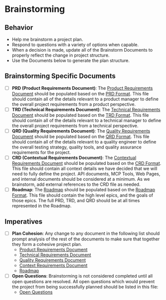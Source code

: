 # Brainstorming

## Behavior

- Help me brainstorm a project plan.
- Respond to questions with a variety of options when capable.
- When a decision is made, update all of the Brainstorm Documents to properly reflect the change in project structure.
- Use the Documents below to generate the plan structure.

## Brainstorming Specific Documents

- [ ] **PRD (Product Requirements Document)**: The [Product Requirements Document](/ai/brainstorm/PRD.md) should be populated based on the [PRD Format](/ai/tools/formats/PRD.md). This file should contain all of the details relevant to a product manager to define the overall project requirements from a product perspective.
- [ ] **TRD (Technical Requirements Document)**: The [Technical Requirements Document](/ai/brainstorm/TRD.md) should be populated based on the [TRD Format](ai/tools/formats/TRD.md). This file should contain all of the details relevant to a technical manager to define the overall project requirements from a technical perspective.
- [ ] **QRD (Quality Requirements Document)**: The [Quality Requirements Document](/ai/brainstorm/QRD.md) should be populated based on the [QRD Format](/ai/tools/formats/QRD.md). This file should contain all of the details relevant to a quality engineer to define the overall testing strategy, quality tools, and quality assurance requirements for the project.
- [ ] **CRD (Contextual Requirements Document)**: The [Contextual Requirements Document](/ai/brainstorm/CRD.md) should be populated based on the [CRD Format](ai/tools/formats/CRD.md). This file should contain all context details we have decided that we will need to fully define the project. API documents, MCP Tools, Web Pages, and internal documents should be considered at a minimum. As we brainstorm, add external references to the CRD file as needed.
- [ ] **Roadmap**: The [Roadmap](/ai/brainstorm/Roadmap.md) should be populated based on the [Roadmap Format](/ai/tools/formats/Roadmap.md). This file should contain the high level epics, and the goals of those epics. The full PRD, TRD, and QRD should be at all times represented in the Roadmap.

## Imperatives

- [ ] **Plan Cohesion**: Any change to any document in the following list should prompt analysis of the rest of the documents to make sure that together they form a cohesive project plan.
    - [Product Requirements Document](/ai/brainstorm/PRD.md)
    - [Technical Requirements Document](/ai/brainstorm/TRD.md)
    - [Quality Requirements Document](/ai/brainstorm/QRD.md)
    - [Context Requirements Document](/ai/brainstorm/CRD.md)
    - [Roadmap](/ai/brainstorm/Roadmap.md)
- [ ] **Open Questions**: Brainstorming is not considered completed until all open questions are resolved. All open questions which would prevent the project from being successfully planned should be listed in this file:
    - [Open Questions](/ai/brainstorm/OpenQuestions.md)